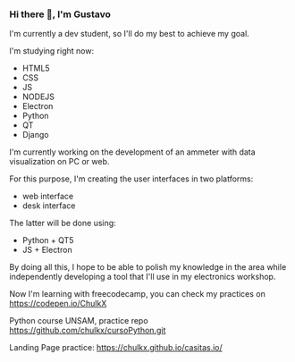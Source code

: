### Hi there 👋, I'm Gustavo


I'm currently a dev student, so I'll do my best to achieve my goal.

I'm studying right now:
  * HTML5
  * CSS
  * JS
  * NODEJS
  * Electron
  * Python
  * QT
  * Django

I'm currently working on the development of an ammeter with data visualization on PC or web.

For this purpose, I'm creating the user interfaces in two platforms:
  * web interface 
  * desk interface

The latter will be done using:
  * Python + QT5
  * JS + Electron

By doing all this, I hope to be able to polish my knowledge in the area while independently
developing a tool that I'll use in my electronics workshop.

Now I'm learning with freecodecamp, you can check my practices on https://codepen.io/ChulkX

Python course UNSAM, practice repo https://github.com/chulkx/cursoPython.git

Landing Page practice: https://chulkx.github.io/casitas.io/


<!--
**chulkx/chulkx** is a ✨ _special_ ✨ repository because its `README.md` (this file) appears on your GitHub profile.

Here are some ideas to get you started:

- 🔭 I’m currently working on ...
- 🌱 I’m currently learning ...
- 👯 I’m looking to collaborate on ...
- 🤔 I’m looking for help with ...
- 💬 Ask me about ...
- 📫 How to reach me: ...
- 😄 Pronouns: ...
- ⚡ Fun fact: ...
-->
